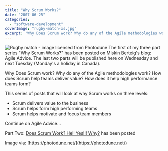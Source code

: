 ```yaml
---
title: "Why Scrum Works?"
date: "2007-06-25"
categories: 
  - "software-development"
coverImage: "rugby-match-xs.jpg"
excerpt: 'Why Does Scrum work? Why do any of the Agile methodologies work? How does Scrum help teams'
---
```


![Rugby match - image licensed from Photodune](src/content/blog/why-scrum-works-2/images/rugby-match-xs.jpg) The first of my three part series "Why Scrum Works?" has been posted on Miskin Berteig's blog: Agile Advice. The last two parts will be published here on Wednesday and next Tuesday (Monday's a holiday in Canada).

Why Does Scrum work? Why do any of the Agile methodologies work? How does Scrum help teams deliver value? How does it help high performance teams form?

This series of posts that will look at why Scrum works on three levels:

- Scrum delivers value to the business
- Scrum helps form high performing teams
- Scrum helps motivate and focus team members

Continue on Agile Advice...

Part Two: [Does Scrum Work? Hell Yes!!! Why?](/blog/does-scrum-work) has been posted

Image via: [https://photodune.net/](https://photodune.net/)
